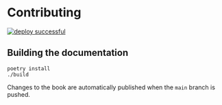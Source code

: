 # Contributing

[![deploy successful](https://github.com/sea7aero/sea7aero.github.io/actions/workflows/publish-book.yml/badge.svg)](https://github.com/sea7aero/sea7aero.github.io/actions/workflows/publish-book.yml)

## Building the documentation

```
poetry install
./build
```

Changes to the book are automatically published when the `main` branch is pushed.